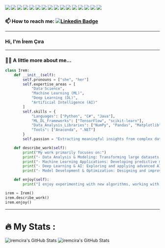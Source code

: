 <p>
  <img align="left" src="https://quotes-github-readme.vercel.app/api?type=vertical&theme=tokyonight"/>
 <p>
   <img src="https://img.shields.io/badge/c%23-%23239120.svg?style=flat-square&logo=csharp&logoColor=white"/> 
   <img src="https://img.shields.io/badge/java-%23ED8B00.svg?style=flat-square&logo=openjdk&logoColor=white"/> 
   <img src="https://img.shields.io/badge/python-3670A0?style=flat-square&logo=python&logoColor=ffdd54"/> 
   <img src="https://img.shields.io/badge/javascript-%23323330.svg?style=flat-square&logo=javascript&logoColor=%23F7DF1E"/> 
   <img src="https://img.shields.io/badge/Anaconda-%2344A833.svg?style=flat-square&logo=anaconda&logoColor=white"/> 
   <img src="https://img.shields.io/badge/.NET-5C2D91?style=flat-square&logo=.net&logoColor=white"/> 
   <img src="https://img.shields.io/badge/Matplotlib-%23ffffff.svg?style=flat-square&logo=Matplotlib&logoColor=black"/> 
   <img src="https://img.shields.io/badge/numpy-%23013243.svg?style=flat-square&logo=numpy&logoColor=white"/> 
   <img src="https://img.shields.io/badge/pandas-%23150458.svg?style=flat-square&logo=pandas&logoColor=white"/> 
   <img src="https://img.shields.io/badge/scikit--learn-%23F7931E.svg?style=flat-square&logo=scikit-learn&logoColor=white"/> 
   <img src="https://img.shields.io/badge/SciPy-%230C55A5.svg?style=flat-square&logo=scipy&logoColor=%white"/> 
   <img src="https://img.shields.io/badge/TensorFlow-%23FF6F00.svg?style=flat-square&logo=TensorFlow&logoColor=white"/> 
   <img src="https://img.shields.io/badge/Keras-FF0000?style=for-the-badge&logo=keras&logoColor=white"/> 
   <img src="https://img.shields.io/badge/Jupyter-F37626.svg?&style=for-the-badge&logo=Jupyter&logoColor=white"/> 
   <img src="https://img.shields.io/badge/Linux-FCC624?style=for-the-badge&logo=linux&logoColor=black"/>
 </p>
</p>





 ### :mailbox: How to reach me: [![Linkedin Badge](https://img.shields.io/badge/-irem-blue?style=flat&logo=Linkedin&logoColor=white)](http://linkedin.com/in/irem-cira)


---


### Hi, I'm İrem Çıra

---

### :woman_technologist: A little more about me...
```python
class Irem:
    def __init__(self):
        self.pronouns = ["she", "her"]
        self.expertise_areas = [
            "Data Science", 
            "Machine Learning (ML)", 
            "Deep Learning (DL)", 
            "Artificial Intelligence (AI)"
        ]
        self.skills = {
            "Languages": ["Python", "C#", "Java"],
            "ML_DL_Frameworks": ["TensorFlow", "scikit-learn"],
            "Data_Analysis_Libraries": ["NumPy", "Pandas", "Matplotlib", "SciPy"],
            "Tools": ["Anaconda", ".NET"]
        }
        self.passion = "Extracting meaningful insights from complex data and building intelligent systems."

    def describe_work(self):
        print("My work primarily focuses on:")
        print("- Data Analysis & Modeling: Transforming large datasets into actionable insights.")
        print("- Machine Learning Applications: Developing predictive models, working on classification and regression problems.")
        print("- Deep Learning & AI: Exploring and applying advanced AI techniques like neural networks, NLP, and computer vision.")
        print("- Model Development & Optimization: Designing and improving performant and scalable ML/DL models.")

    def enjoy(self):
        print("I enjoy experimenting with new algorithms, working with large datasets, and contributing to projects leveraging the power of AI.")

irem = Irem()
irem.describe_work()
irem.enjoy()

```

---

# :fire: My Stats :

<img src="https://github-readme-stats.vercel.app/api?username=iremcira&theme=tokyonight&show_icons=true&hide_border=true&count_private=true" alt="iremcira's GitHub Stats" />

<img src="https://streak-stats.demolab.com?user=iremcira&theme=tokyonight&hide_border=true" alt="iremcira's GitHub Stats" />


        
